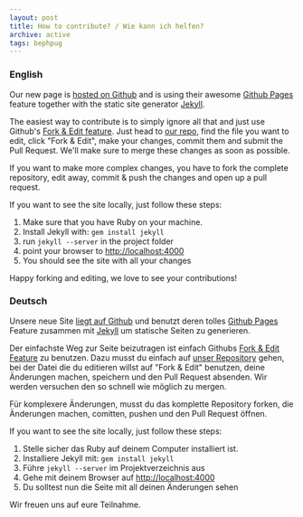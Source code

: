 ```yaml
---
layout: post
title: How to contribute? / Wie kann ich helfen?
archive: active
tags: bephpug
---
```


### English

Our new page is [hosted on Github](https://github.com/berlinphp/berlinphp.github.com)
and is using their awesome [Github Pages](http://pages.github.com/) feature together
with the static site generator [Jekyll](https://github.com/mojombo/jekyll).

The easiest way to contribute is to simply ignore all that and just use
Github's [Fork & Edit feature](https://github.com/blog/844-forking-with-the-edit-button).
Just head to [our repo](https://github.com/berlinphp/berlinphp.github.com), find the
file you want to edit, click "Fork & Edit", make your changes, commit them and
submit the Pull Request. We'll make sure to merge these changes as soon as
possible.

If you want to make more complex changes, you have to fork the complete repository,
edit away, commit & push the changes and open up a pull request.

If you want to see the site locally, just follow these steps:

1. Make sure that you have Ruby on your machine.
2. Install Jekyll with: `gem install jekyll`
3. run `jekyll --server` in the project folder
4. point your browser to [http://localhost:4000](http://localhost:4000)
5. You should see the site with all your changes

Happy forking and editing, we love to see your contributions!

### Deutsch

Unsere neue Site [liegt auf Github](https://github.com/berlinphp/berlinphp.github.com)
und benutzt deren tolles [Github Pages](http://pages.github.com/) Feature zusammen mit
[Jekyll](https://github.com/mojombo/jekyll) um statische Seiten zu generieren.

Der einfachste Weg zur Seite beizutragen ist einfach Githubs
[Fork & Edit Feature](https://github.com/blog/844-forking-with-the-edit-button)
zu benutzen. Dazu musst du einfach auf [unser Repository](https://github.com/berlinphp/berlinphp.github.com)
gehen, bei der Datei die du editieren willst auf "Fork & Edit" benutzen, deine
Änderungen machen, speichern und den Pull Request absenden. Wir werden versuchen den so schnell wie
möglich zu mergen.

Für komplexere Änderungen, musst du das komplette Repository forken, die
Änderungen machen, comitten, pushen und den Pull Request öffnen.

If you want to see the site locally, just follow these steps:

1. Stelle sicher das Ruby auf deinem Computer installiert ist.
2. Installiere Jekyll mit: `gem install jekyll`
3. Führe `jekyll --server` im Projektverzeichnis aus
4. Gehe mit deinem Browser auf [http://localhost:4000](http://localhost:4000)
5. Du solltest nun die Seite mit all deinen Änderungen sehen

Wir freuen uns auf eure Teilnahme.
